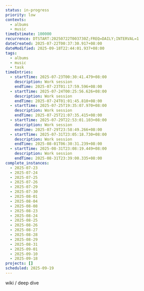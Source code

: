 ```yaml
---
status: in-progress
priority: low
contexts:
  - albums
  - music
timeEstimate: 100000
recurrence: DTSTART:20250722T003730Z;FREQ=DAILY;INTERVAL=1
dateCreated: 2025-07-22T00:37:30.917+08:00
dateModified: 2025-09-18T22:44:01.937+08:00
tags:
  - albums
  - music
  - task
timeEntries:
  - startTime: 2025-07-23T00:30:41.479+08:00
    description: Work session
    endTime: 2025-07-23T01:17:59.596+08:00
  - startTime: 2025-07-24T00:25:56.626+08:00
    description: Work session
    endTime: 2025-07-24T01:01:45.810+08:00
  - startTime: 2025-07-25T19:35:07.970+08:00
    description: Work session
    endTime: 2025-07-25T21:07:35.415+08:00
  - startTime: 2025-07-29T22:53:01.103+08:00
    description: Work session
    endTime: 2025-07-29T23:58:49.266+08:00
  - startTime: 2025-07-31T23:05:18.730+08:00
    description: Work session
    endTime: 2025-08-01T06:30:31.239+08:00
  - startTime: 2025-08-31T23:08:19.449+08:00
    description: Work session
    endTime: 2025-08-31T23:39:00.335+08:00
complete_instances:
  - 2025-07-23
  - 2025-07-24
  - 2025-07-25
  - 2025-07-26
  - 2025-07-29
  - 2025-07-30
  - 2025-08-01
  - 2025-08-04
  - 2025-08-08
  - 2025-08-23
  - 2025-08-24
  - 2025-08-25
  - 2025-08-26
  - 2025-08-27
  - 2025-08-28
  - 2025-08-29
  - 2025-08-31
  - 2025-09-01
  - 2025-09-10
  - 2025-09-18
projects: []
scheduled: 2025-09-19
---
```


wiki / deep dive

